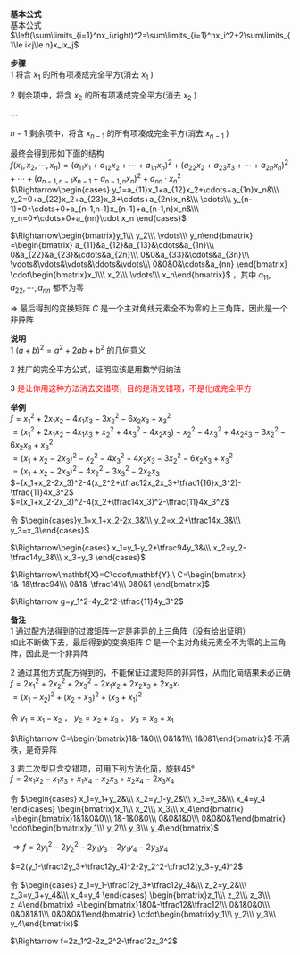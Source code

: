 **基本公式**    
基本公式 $\left(\sum\limits_{i=1}^nx_i\right)^2=\sum\limits_{i=1}^nx_i^2+2\sum\limits_{1\le i<j\le n}x_ix_j$     
    
**步骤**    
1 将含 $x_1$ 的所有项凑成完全平方(消去 $x_1$ )    
    
2 剩余项中，将含 $x_2$ 的所有项凑成完全平方(消去 $x_2$ )    
    
 $\cdots$     
    
 $n-1$  剩余项中，将含 $x_{n-1}$ 的所有项凑成完全平方(消去 $x_{n-1}$ )    
    
最终会得到形如下面的结构    
 $f(x_1,x_2,\cdots,x_n)=(a_{11}x_1+a_{12}x_2+\cdots+a_{1n}x_n)^2+(a_{22}x_2+a_{23}x_3+\cdots+a_{2n}x_n)^2+\cdots+(a_{n-1,n-1}x_{n-1}+a_{n-1,n}x_n)^2+a_{nn}\cdot x_n^2$     
 $\Rightarrow\begin{cases}    
y_1=a_{11}x_1+a_{12}x_2+\cdots+a_{1n}x_n&\\\     
y_2=0+a_{22}x_2+a_{23}x_3+\cdots+a_{2n}x_n&\\\     
\cdots\\\     
y_{n-1}=0+\cdots+0+a_{n-1,n-1}x_{n-1}+a_{n-1,n}x_n&\\\     
y_n=0+\cdots+0+a_{nn}\cdot x_n    
\end{cases}$     
    
 $\Rightarrow\begin{bmatrix}y_1\\\ y_2\\\ \vdots\\\ y_n\end{bmatrix}    
=\begin{bmatrix}    
a_{11}&a_{12}&a_{13}&\cdots&a_{1n}\\\    
0&a_{22}&a_{23}&\cdots&a_{2n}\\\    
0&0&a_{33}&\cdots&a_{3n}\\\    
\vdots&\vdots&\vdots&\ddots&\vdots\\\    
0&0&0&\cdots&a_{nn}    
\end{bmatrix}    
\cdot\begin{bmatrix}x_1\\\ x_2\\\ \vdots\\\ x_n\end{bmatrix}$ ，其中 $a_{11},a_{22},\cdots,a_{nn}$ 都不为零    
    
 $\Rightarrow$ 最后得到的变换矩阵 $C$ 是一个主对角线元素全不为零的上三角阵，因此是一个非异阵    
    
**说明**    
1  $(a+b)^2=a^2+2ab+b^2$ 的几何意义    
    
2 推广的完全平方公式，证明应该是用数学归纳法    
    
3 <font color=red>是让你用这种方法消去交错项，目的是消交错项，不是化成完全平方</font>    
    
**举例**    
 $f=x_1^2+2x_1x_2-4x_1x_3-3x_2^2-6x_2x_3+x_3^2$     
     $=(x_1^2+2x_1x_2-4x_1x_3+x_2^2+4x_3^2-4x_2x_3)-x_2^2-4x_3^2+4x_2x_3-3x_2^2-6x_2x_3+x_3^2$     
     $=(x_1+x_2-2x_3)^2-x_2^2-4x_3^2+4x_2x_3-3x_2^2-6x_2x_3+x_3^2$     
     $=(x_1+x_2-2x_3)^2-4x_2^2-3x_3^2-2x_2x_3$     
     $=(x_1+x_2-2x_3)^2-4(x_2^2+\tfrac12x_2x_3+\tfrac1{16}x_3^2)-\tfrac{11}4x_3^2$     
     $=(x_1+x_2-2x_3)^2-4(x_2+\tfrac14x_3)^2-\tfrac{11}4x_3^2$     
    
令 $\begin{cases}y_1=x_1+x_2-2x_3&\\\ y_2=x_2+\tfrac14x_3&\\\ y_3=x_3\end{cases}$     
    
 $\Rightarrow\begin{cases}    
x_1=y_1-y_2+\tfrac94y_3&\\\     
x_2=y_2-\tfrac14y_3&\\\     
x_3=y_3    
\end{cases}$     
    
 $\Rightarrow\mathbf{X}=C\cdot\mathbf{Y},\ C=\begin{bmatrix}    
1&-1&\tfrac94\\\ 0&1&-\tfrac14\\\ 0&0&1    
\end{bmatrix}$     
    
 $\Rightarrow g=y_1^2-4y_2^2-\tfrac{11}4y_3^2$     
    
**备注**    
1 通过配方法得到的过渡矩阵一定是非异的上三角阵（没有给出证明）    
   如此不断做下去，最后得到的变换矩阵 $C$ 是一个主对角线元素全不为零的上三角阵，因此是一个非异阵    
    
2 通过其他方式配方得到的，不能保证过渡矩阵的非异性，从而化简结果未必正确    
 $f=2x_1^2+2x_2^2+2x_3^2-2x_1x_2+2x_2x_3+2x_3x_1$     
 $=(x_1-x_2)^2+(x_2+x_3)^2+(x_3+x_1)^2$     
    
令  $y_1=x_1-x_2$ ， $y_2=x_2+x_3$ ， $y_3=x_3+x_1$     
    
 $\Rightarrow C=\begin{bmatrix}1&-1&0\\\ 0&1&1\\\ 1&0&1\end{bmatrix}$ 不满秩，是奇异阵    
    
3 若二次型只含交错项，可用下列方法化简，旋转45°    
 $f=2x_1x_2-x_1x_3+x_1x_4-x_2x_3+x_2x_4-2x_3x_4$     
    
令 $\begin{cases}    
x_1=y_1+y_2&\\\ x_2=y_1-y_2&\\\ x_3=y_3&\\\ x_4=y_4    
\end{cases}    
\begin{bmatrix}x_1\\\ x_2\\\ x_3\\\ x_4\end{bmatrix}    
=\begin{bmatrix}1&1&0&0\\\ 1&-1&0&0\\\ 0&0&1&0\\\ 0&0&0&1\end{bmatrix}    
\cdot\begin{bmatrix}y_1\\\ y_2\\\ y_3\\\ y_4\end{bmatrix}$     
    
 $\Rightarrow f=2y_1^2-2y_2^2-2y_1y_3+2y_1y_4-2y_3y_4$     
    
 $=2(y_1-\tfrac12y_3+\tfrac12y_4)^2-2y_2^2-\tfrac12(y_3+y_4)^2$     
    
令 $\begin{cases}    
z_1=y_1-\tfrac12y_3+\tfrac12y_4&\\\ z_2=y_2&\\\ z_3=y_3+y_4&\\\ x_4=y_4    
\end{cases}    
\begin{bmatrix}z_1\\\ z_2\\\ z_3\\\ z_4\end{bmatrix}    
=\begin{bmatrix}1&0&-\tfrac12&\tfrac12\\\ 0&1&0&0\\\ 0&0&1&1\\\ 0&0&0&1\end{bmatrix}    
\cdot\begin{bmatrix}y_1\\\ y_2\\\ y_3\\\ y_4\end{bmatrix}$     
    
 $\Rightarrow f=2z_1^2-2z_2^2-\tfrac12z_3^2$     
